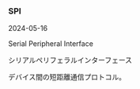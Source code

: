 <article id="SPI">

### SPI

<p class="st_update_header">2024-05-16</p>
<p class="st_name_header_en">Serial Peripheral Interface</p>
<p class="st_name_header_jp">シリアルペリフェラルインターフェース</p>
<div class="article_explanation">デバイス間の短距離通信プロトコル。</div>
</article>
